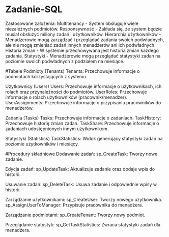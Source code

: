 # Zadanie-SQL

Zastosowane założenia:
Multitenancy - System obsługuje wiele niezależnych podmiotów.
Responsywność - Zakłada się, że system będzie musiał obsłużyć miliony zadań i użytkowników.
Hierarchia użytkowników - Menadżerowie mogą zarządzać i przeglądać zadania swoich podwładnych, ale nie mogą zmieniać zadań innych menadżerów ani ich podwładnych.
Historia zmian - W systemie przechowywana jest historia zmian każdego zadania.
Statystyki - Menadżerowie mogą przeglądać statystyki zadań na poziomie swoich podwładnych z podziałem na miesiące. 

#Tabele
Podmioty (Tenants)
Tenants: Przechowuje informacje o podmiotach korzystających z systemu.

Użytkownicy (Users)
Users: Przechowuje informacje o użytkownikach, ich rolach oraz przynależności do podmiotów.
UserRoles: Przechowuje informacje o rolach użytkowników (pracownik/menadżer).
UserAssignments: Przechowuje informacje o przypisaniu pracowników do menadżerów.

Zadania (Tasks)
Tasks: Przechowuje informacje o zadaniach.
TaskHistory: Przechowuje historię zmian zadań.
TaskShare: Przechowuje informacje o zadaniach udostępnionych innym użytkownikom.

Statystyki (Statistics)
TaskStatistics: Widok generujący statystyki zadań na poziomie użytkowników i miesięcy.

#Procedury składniowe
Dodawanie zadań:
sp_CreateTask: Tworzy nowe zadanie.

Edycja zadań:
sp_UpdateTask: Aktualizuje zadanie oraz dodaje wpis do historii.

Usuwanie zadań:
sp_DeleteTask: Usuwa zadanie i odpowiednie wpisy w historii.

Zarządzanie użytkownikami:
sp_CreateUser: Tworzy nowego użytkownika.
sp_AssignUserToManager: Przypisuje pracownika do menadżera.

Zarządzanie podmiotami:
sp_CreateTenant: Tworzy nowy podmiot.

Przeglądanie statystyk:
sp_GetTaskStatistics: Zwraca statystyki zadań dla menadżera.
